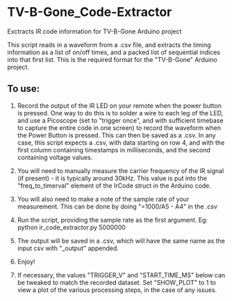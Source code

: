 # TV-B-Gone_Code-Extractor
Exctracts IR code information for TV-B-Gone Arduino project

This script reads in a waveform from a .csv file, and extracts the 
timing information as a list of on/off times, and a packed list of
sequential indices into that first list. This is the required format
for the "TV-B-Gone" Arduino project.

## To use:
1. Record the output of the IR LED on your remote when the power button
is pressed. One way to do this is to solder a wire to each leg of the 
LED, and use a Picoscope (set to "trigger once", and with sufficient
timebase to capture the entire code in one screen) to record the 
waveform when the Power Button is pressed. This can then be saved as a
.csv. In any case, this script expects a .csv, with data starting on 
row 4, and with the first column containing timestamps in milliseconds,
and the second containing voltage values. 
2. You will need to manually measure the carrier frequency of the IR
signal (if present) - it is typically around 30kHz. This value is put
into the "freq_to_timerval" element of the IrCode struct in the Arduino
code.
3. You will also need to make a note of the sample rate of your
measurement. This can be done by doing "=1000/A5 - A4" in the .csv
4. Run the script, providing the sample rate as the first argument. 
Eg:
python ir_code_extractor.py 5000000
5. The output will be saved in a .csv, which will have the same name
as the input csv with "_output" appended.

6. Enjoy!

7. If necessary, the values "TRIGGER_V" and "START_TIME_MS" below can be
tweaked to match the recorded dataset. Set "SHOW_PLOT" to 1 to view a plot
of the various processing steps, in the case of any issues. 
